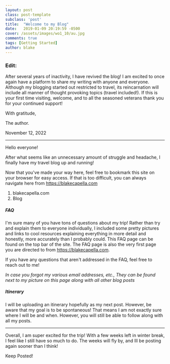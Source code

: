 ```yaml
---
layout: post
class: post-template
subclass: 'post'
title:  "Welcome to my Blog"
date:   2019-01-09 20:19:59 -0500
cover: /assets/images/wo1_10/au.jpg
comments: true
tags: [Getting Started]
author: blake
---
```



### Edit: 

After several years of inactivity, I have revived the blog! I am excited to once again have a platform to share my writing with anyone and everyone. Although my blogging started out restricted to travel, its reincarnation will include all manner of thought provoking topics (travel included!). If this is your first time visiting, welcome, and to all the seasoned veterans thank you for your continued support!

With gratitude,

The author.

November 12, 2022



---

Hello everyone!

After what seems like an unnecessary amount of struggle and headache, I finally have my travel blog up and running! 

Now that you've made your way here, feel free to bookmark this site on your browser for easy access. If that is too difficult, you can always navigate here from <https://blakecapella.com>

1. blakecapella.com
2. Blog 



##### FAQ

I'm sure many of you have tons of questions about my trip! Rather than try and explain them to everyone individually, I included some pretty pictures and links to cool resources explaining everything in more detail and honestly, more accurately than I probably could. This FAQ page can be found on the top bar of the site. The FAQ page is also the very first page you are directed to from https://blakecapella.com. 

If you have any questions that aren't addressed in the FAQ, feel free to reach out to me! 

*In case you forgot my various email addresses, etc., They can be found next to my picture on this page along with all other blog posts*

##### Itinerary

I will be uploading an itinerary hopefully as my next post. However, be aware that my goal is to be spontaneous! That means I am not exactly sure where I will be and when. However, you will still be able to follow along with all my posts.

---

Overall, I am super excited for the trip! With a few weeks left in winter break, I feel like I still have so much to do.  The weeks will fly by, and Ill be posting again sooner than I think!



Keep Posted!
